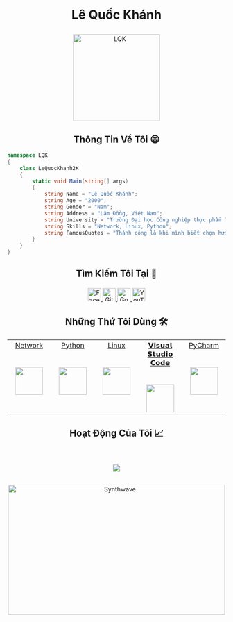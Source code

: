 # <p align="center">Lê Quốc Khánh</p>

<p align="center">
	<a href="https://github.com/LeQuocKhanh2K">
	<img src="https://cdn.dribbble.com/users/2208826/screenshots/6681451/_____.gif" width = "200" alt="LQK">
	</a>
</p>

<h2 align="center">Thông Tin Về Tôi 😁</h2>

```C#
namespace LQK
{
    class LeQuocKhanh2K
    {
        static void Main(string[] args)
        {
            string Name = "Lê Quốc Khánh";
            string Age = "2000";
            string Gender = "Nam";
            string Address = "Lâm Đồng, Việt Nam";
            string University = "Trường Đại học Công nghiệp thực phẩm TP.HCM - HUFI ";
            string Skills = "Network, Linux, Python";
            string FamousQuotes = "Thành công là khi mình biết chọn hướng đi phù hợp với bản thân mình!";
        }
    }
}
```

## <p align="center">Tìm Kiếm Tôi Tại 🔎</p>

<p align="center">
  <a href="https://www.facebook.com/Skynoone09">
    <img src="https://upload.wikimedia.org/wikipedia/commons/0/05/Facebook_Logo_%282019%29.png" alt="Facebook" height="30" width="30">
  </a>
	
  <a href="https://github.com/LeQuocKhanh2K">
    <img src="https://cdn.icon-icons.com/icons2/2351/PNG/512/logo_github_icon_143196.png" alt="Github" height="30" width="30">
  </a>
  
  <a href="mailto:Skynoone0101@gmail.com">
    <img src="https://upload.wikimedia.org/wikipedia/commons/8/8c/Gmail_Icon_%282013-2020%29.svg" alt="Google" height="30" width="30">
  </a>
  
  <a href="https://www.youtube.com/channel/UCNvs9HqPplLOuLH_REq9gjA">
    <img src="https://upload.wikimedia.org/wikipedia/commons/f/fb/YouTube_Kids_LogoVector.svg" alt="YouTube" height="30" width="30">
  </a>
</p>

## <p align="center">Những Thứ Tôi Dùng 🛠️</p>

<table align="center">
  <tbody>
    <tr valign="top">
      <td width="20%" align="center">
	<a href="https://www.netacad.com/">
		<span>Network</span><br><br><br>
		<img height="64px" src="https://upload.wikimedia.org/wikipedia/commons/0/08/Cisco_logo_blue_2016.svg">
	 </a>
      </td>
      <td width="20%" align="center">
	 <a href="https://docs.python.org/3/">
		<span>Python</span><br><br><br>
		<img height="64px" src="https://cdn.svgporn.com/logos/python.svg">
	 </a>
      </td>
      <td width="20%" align="center">
	<a href="https://vi.wikipedia.org/wiki/Linux">
		<span>Linux</span><br><br><br>
		<img height="64px" src="https://upload.wikimedia.org/wikipedia/commons/3/35/Tux.svg">
	 </a>
      </td>
	<td width="20%" align="center">
		<a href="https://code.visualstudio.com/docs">
        <span>𝗩𝗶𝘀𝘂𝗮𝗹 𝗦𝘁𝘂𝗱𝗶𝗼 𝗖𝗼𝗱𝗲</span><br><br><br>
        <img height="64px" src="https://cdn.worldvectorlogo.com/logos/visual-studio-code-1.svg">
		</a>
      </td>
      <td width="20%" align="center">
	      <a href="https://www.jetbrains.com/pycharm/">
        <span>PyCharm</span><br><br><br>
        <img height="64px" src="https://upload.wikimedia.org/wikipedia/commons/1/1d/PyCharm_Icon.svg">
	      </a>
      </td>
    </tr>
    </tr>
  </tbody>
</table>


## <p align="center">Hoạt Động Của Tôi 📈</p>
<br>
<p align='center'>
<img src="https://activity-graph.herokuapp.com/graph?username=LeQuocKhanh2K&theme=react-dark&hide_border=true">
<p>

##
<p align="center"><img src="https://thumbs.gfycat.com/GoodnaturedFondGaur-size_restricted.gif" alt="Synthwave" height="300" width="500"></p>
